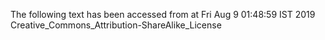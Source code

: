 The following text has been accessed from at Fri Aug 9 01:48:59 IST 2019
Creative_Commons_Attribution-ShareAlike_License
